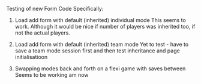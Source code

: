 Testing of new Form Code
Specifically:

1) Load add form with default (inherited) individual mode
    This seems to work. Although it would be nice if number of players was inherited too, if not the actual players.

2) Load add form with default (inherited) team mode
    Yet to test - have to save a team mode session first and then test inheritance and page initialisatioon

3) Swapping modes back and forth on a flexi game with saves between
    Seems to be working am now 
